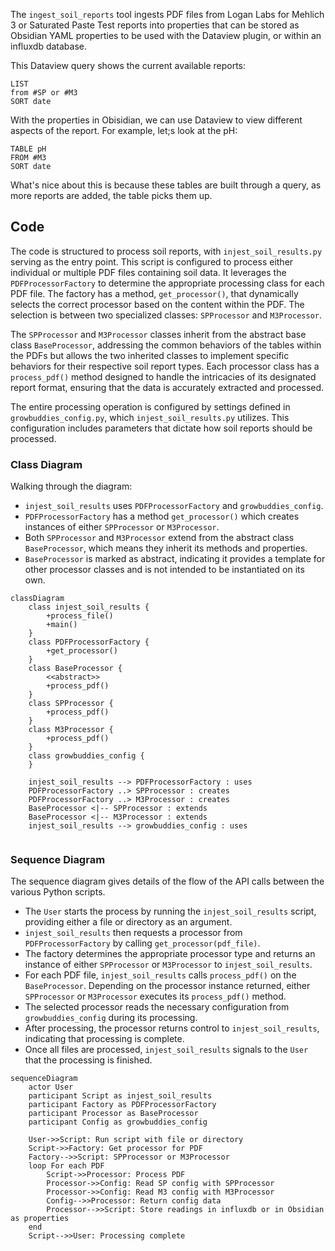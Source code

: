 The `ingest_soil_reports` tool ingests PDF files from Logan Labs for Mehlich 3  or Saturated Paste Test reports into properties that can be stored as Obsidian YAML properties to be used with the Dataview plugin, or within an influxdb database.

This Dataview query shows the current available reports:

```dataview
LIST 
from #SP or #M3
SORT date
```
With the properties in Obisidian, we can use Dataview to view different aspects of the report.  For example, let;s look at the pH:
```dataview
TABLE pH
FROM #M3 
SORT date
```

What's nice about this is because these tables are built through a query, as more reports are added, the table picks them up.


## Code
The code is structured to process soil reports, with `injest_soil_results.py` serving as the entry point. This script is configured to process either individual or multiple PDF files containing soil data. It leverages the `PDFProcessorFactory` to determine the appropriate processing class for each PDF file. The factory has a method, `get_processor()`, that dynamically selects the correct processor based on the content within the PDF. The selection is between two specialized classes: `SPProcessor` and `M3Processor`.

The `SPProcessor` and `M3Processor` classes inherit from the abstract base class `BaseProcessor`, addressing the common behaviors of the tables within the PDFs  but allows the two inherited classes to implement specific behaviors for their respective soil report types. Each processor class has a `process_pdf()` method designed to handle the intricacies of its designated report format, ensuring that the data is accurately extracted and processed.

The entire processing operation is configured by settings defined in `growbuddies_config.py`, which `injest_soil_results.py` utilizes. This configuration includes  parameters that dictate how soil reports should be processed.
### Class Diagram

Walking through the diagram:
- `injest_soil_results` uses `PDFProcessorFactory` and `growbuddies_config`.
- `PDFProcessorFactory` has a method `get_processor()` which creates instances of either `SPProcessor` or `M3Processor`.
- Both `SPProcessor` and `M3Processor` extend from the abstract class `BaseProcessor`, which means they inherit its methods and properties.
- `BaseProcessor` is marked as abstract, indicating it provides a template for other processor classes and is not intended to be instantiated on its own.

```mermaid
classDiagram
    class injest_soil_results {
        +process_file()
        +main()
    }
    class PDFProcessorFactory {
        +get_processor()
    }
    class BaseProcessor {
        <<abstract>>
        +process_pdf()
    }
    class SPProcessor {
        +process_pdf()
    }
    class M3Processor {
        +process_pdf()
    }
    class growbuddies_config {
    }

    injest_soil_results --> PDFProcessorFactory : uses
    PDFProcessorFactory ..> SPProcessor : creates
    PDFProcessorFactory ..> M3Processor : creates
    BaseProcessor <|-- SPProcessor : extends
    BaseProcessor <|-- M3Processor : extends
    injest_soil_results --> growbuddies_config : uses


```
### Sequence Diagram
The sequence diagram gives details of the flow of the API calls between the various Python scripts.
- The `User` starts the process by running the `injest_soil_results` script, providing either a file or directory as an argument.
- `injest_soil_results` then requests a processor from `PDFProcessorFactory` by calling `get_processor(pdf_file)`.
- The factory determines the appropriate processor type and returns an instance of either `SPProcessor` or `M3Processor` to `injest_soil_results`.
- For each PDF file, `injest_soil_results` calls `process_pdf()` on the `BaseProcessor`. Depending on the processor instance returned, either `SPProcessor` or `M3Processor` executes its `process_pdf()` method.
- The selected processor reads the necessary configuration from `growbuddies_config` during its processing.
- After processing, the processor returns control to `injest_soil_results`, indicating that processing is complete.
- Once all files are processed, `injest_soil_results` signals to the `User` that the processing is finished.

```mermaid
sequenceDiagram
    actor User
    participant Script as injest_soil_results
    participant Factory as PDFProcessorFactory
    participant Processor as BaseProcessor
    participant Config as growbuddies_config

    User->>Script: Run script with file or directory
    Script->>Factory: Get processor for PDF
    Factory-->>Script: SPProcessor or M3Processor
    loop For each PDF
        Script->>Processor: Process PDF
        Processor->>Config: Read SP config with SPProcessor
        Processor->>Config: Read M3 config with M3Processor
        Config-->>Processor: Return config data
        Processor-->>Script: Store readings in influxdb or in Obsidian as properties
    end
    Script-->>User: Processing complete

```


